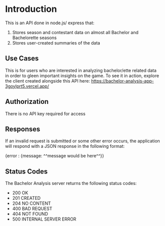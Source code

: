 # Introduction

This is an API done in node.js/ express that:
1. Stores season and contestant data on almost all Bachelor and Bachelorette seasons
2. Stores user-created summaries of the data 

## Use Cases

This is for users who are interested in analyzing bachelor/ette related data in order to gleen important insights on the game. To see it in action, explore the client created alongside this API here: https://bachelor-analysis-app-3goylprt5.vercel.app/

## Authorization

There is no API key required for access 

## Responses

If an invalid request is submitted or some other error occurs, the application will respond with a JSON response in the following format:

{error : {message: ^^message would be here^^}}

## Status Codes

The Bachelor Analysis server returns the following status codes:

- 200	OK
- 201	CREATED
- 204	NO CONTENT
- 400	BAD REQUEST
- 404	NOT FOUND
- 500	INTERNAL SERVER ERROR
